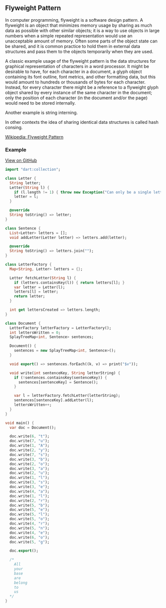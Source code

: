 ## Flyweight Pattern
In computer programming, flyweight is a software design pattern. A flyweight is an object that minimizes memory usage by sharing as much data as possible with other similar objects; it is a way to use objects in large numbers when a simple repeated representation would use an unacceptable amount of memory. Often some parts of the object state can be shared, and it is common practice to hold them in external data structures and pass them to the objects temporarily when they are used.

A classic example usage of the flyweight pattern is the data structures for graphical representation of characters in a word processor. It might be desirable to have, for each character in a document, a glyph object containing its font outline, font metrics, and other formatting data, but this would amount to hundreds or thousands of bytes for each character. Instead, for every character there might be a reference to a flyweight glyph object shared by every instance of the same character in the document; only the position of each character (in the document and/or the page) would need to be stored internally.

Another example is string interning.

In other contexts the idea of sharing identical data structures is called hash consing.

[Wikipedia: Flyweight Pattern](https://en.wikipedia.org/wiki/Flyweight_pattern)

### Example

[View on GitHub](https://github.com/scottt2/design-patterns-in-dart/tree/master/flyweight)

```dart
import "dart:collection";

class Letter {
  String letter;
  Letter(String l) {
    if (l.length != 1) { throw new Exception("Can only be a single letter"); }
    letter = l;
  }

  @override
  String toString() => letter;
}

class Sentence {
  List<Letter> letters = [];
  void addLetter(Letter letter) => letters.add(letter);

  @override
  String toString() => letters.join("");
}

class LetterFactory {
  Map<String, Letter> letters = {};

  Letter fetchLetter(String l) {
    if (letters.containsKey(l)) { return letters[l]; }
    var letter = Letter(l);
    letters[l] = letter;
    return letter;
  }

  int get lettersCreated => letters.length;
}

class Document {
  LetterFactory letterFactory = LetterFactory();
  int lettersWritten = 0;
  SplayTreeMap<int, Sentence> sentences;

  Document() {
    sentences = new SplayTreeMap<int, Sentence>();
  }

  void export() => sentences.forEach((k, v) => print("$v"));

  void write(int sentenceKey, String letterString) {
    if (!sentences.containsKey(sentenceKey)) {
      sentences[sentenceKey] = Sentence();
    }

    var l = letterFactory.fetchLetter(letterString);
    sentences[sentenceKey].addLetter(l);
    lettersWritten++;
  }
}

void main() {
  var doc = Document();

  doc.write(6, "t");
  doc.write(7, "u");
  doc.write(1, "A");
  doc.write(2, "y");
  doc.write(7, "s");
  doc.write(3, "b");
  doc.write(2, "o");
  doc.write(3, "a");
  doc.write(2, "u");
  doc.write(1, "l");
  doc.write(3, "s");
  doc.write(3, "e");
  doc.write(4, "a");
  doc.write(1, "l");
  doc.write(2, "r");
  doc.write(5, "b");
  doc.write(5, "e");
  doc.write(5, "l");
  doc.write(5, "o");
  doc.write(4, "r");
  doc.write(5, "n");
  doc.write(4, "e");
  doc.write(6, "o");
  doc.write(5, "g");

  doc.export();

  /*
    All
    your
    base
    are
    belong
    to
    us
  */
}
```
